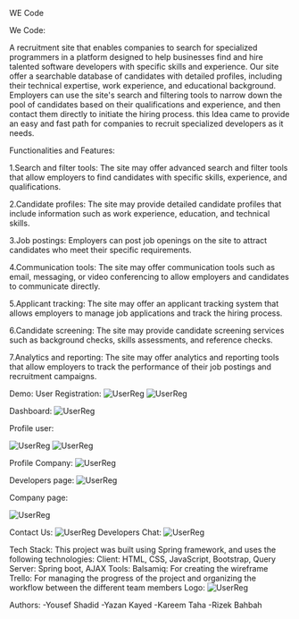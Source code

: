 WE Code

We Code:

A recruitment site that enables companies to search for specialized programmers in a platform designed to help businesses find and hire talented software developers with specific skills and experience. Our site offer a searchable database of candidates with detailed profiles, including their technical expertise, work experience, and educational background.
Employers can use the site's search and filtering tools to narrow down the pool of candidates based on their qualifications and experience, and then contact them directly to initiate the hiring process.
this Idea came to provide an easy and fast path for companies to recruit specialized developers as it needs.


Functionalities and Features:

1.Search and filter tools: The site may offer advanced search and filter tools that allow employers to find candidates with specific skills, experience, and qualifications.

2.Candidate profiles: The site may provide detailed candidate profiles that include information such as work experience, education, and technical skills.

3.Job postings: Employers can post job openings on the site to attract candidates who meet their specific requirements.

4.Communication tools: The site may offer communication tools such as email, messaging, or video conferencing to allow employers and candidates to communicate directly.

5.Applicant tracking: The site may offer an applicant tracking system that allows employers to manage job applications and track the hiring process.


6.Candidate screening: The site may provide candidate screening services such as background checks, skills assessments, and reference checks.


7.Analytics and reporting: The site may offer analytics and reporting tools that allow employers to track the performance of their job postings and recruitment campaigns.

Demo:
User Registration:
![UserReg](https://i.imgur.com/yzwAaBC.png) ![UserReg](https://i.imgur.com/1yv11Q2.png)


Dashboard:
![UserReg](https://i.imgur.com/ZRvxnef.png)

Profile user:

 ![UserReg](https://i.imgur.com/Bc4DQIh.jpg)  ![UserReg](https://i.imgur.com/TbczG95.jpg) 

Profile Company:
  ![UserReg](https://i.imgur.com/Og6Gd49.png)

Developers page:
 ![UserReg](https://i.imgur.com/rSK1GlW.png)
 

Company page:

  ![UserReg](https://i.imgur.com/F3Gtlwk.png)




Contact Us:
  ![UserReg](https://i.imgur.com/j7dl7sa.png)
Developers Chat:
  ![UserReg](https://i.imgur.com/PR1maFi.png)




Tech Stack:
This project was built using Spring framework, and uses the following technologies:
Client: HTML, CSS, JavaScript, Bootstrap, Query
Server: Spring boot, AJAX
Tools:
Balsamiq: For creating the wireframe
Trello: For managing the progress of the project and organizing the workflow between the different team members
Logo:
  ![UserReg](https://i.imgur.com/lZ3NLy3.png)

Authors:
-Yousef Shadid
-Yazan Kayed
-Kareem Taha
-Rizek Bahbah







